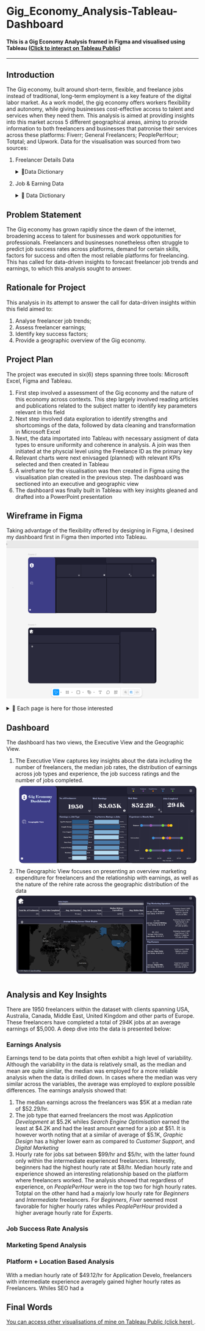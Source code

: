 # Gig_Economy_Analysis-Tableau-Dashboard
#### This is a Gig Economy Analysis framed in Figma and visualised using Tableau (<a href="https://public.tableau.com/app/profile/samuel.ofori2139/viz/GigEconomyDashboard/ExecutiveView?publish=yes" target="_blank">Click to interact on Tableau Public<a/>)
---
## Introduction
The Gig economy, built around short-term, flexible, and freelance jobs instead of traditional, long-term employment is a key feature of the digital labor market. As a work model, the gig economy offers workers flexibility and autonomy, while giving businesses cost-effective access to talent and services when they need them. This analysis is aimed at providing insights into this market across 5 different geographical areas, aiming to provide information to both freelancers and businesses that patronise their services across these platforms: Fiverr; General Freelancers; PeoplePerHour; Totptal; and Upwork. Data for the visualisation was sourced from two sources:
<ol>
  <li> Freelancer Details Data </li>
  <p>
        <details><summary>📂<emphasis>Data Dictionary</emphasis>  </summary>
        <ol>
          <li>Freelance_ID </li>
          <li>Job Category [Type of freelance work done]</li>
          <li>Platform [Online Platform for Freelancing]</li>
          <li>Experience Level [Experience level of Freelancer] </li>
          <li> Client Region</li>
          <li>Payment Method</li>
        </ol>
      </details>
  </p>
  <li> Job & Earning Data </li>
  <p>
    <details><summary> 📂 <emphasis> Data Dictionary</emphasis></summary>
      <ol>
          <li>Freelance_ID </li>
          <li>Job Completed [Number of Jobs Successfully Completed] </li>
          <li> Earnings ($) </li>
          <li> Hourly Rate ($) </li>
          <li> Job Success Rate </li>
          <li> Client Rating </li>
          <li> Job Duration_Days </li>
          <li> Rehire Rate </li>  
          <li> Marketing Spend [Amount spent on marketing ($)]</li>
        </ol>
    </details>
  </p>
</ol>

## Problem Statement

The Gig economy has grown rapidly since the dawn of the internet, broadening access to talent for businesses and work oppotunities for professionals. Freelancers and businesses nonetheless often struggle to predict job success rates across platforms, demand for certain skills, factors for success and often the most reliable platforms for freelancing. This has called for data-driven insights to forecast freelancer job trends and earnings, to which this analysis sought to answer. 

## Rationale for Project

This analysis in its attempt to answer the call for data-driven insights within this field aimed to: 
<ol>
  <li>Analyse freelancer job trends;</li>
  <li>Assess freelancer earnings;</li>
  <li>Identify key success factors;</li>
  <li>Provide a geographic overview of the Gig economy.</li>   
</ol>

## Project Plan 
The project was executed in six(6) steps spanning three tools: Microsoft Excel, Figma and Tableau. 
<ol>
  <li> First step involved a assessment of the Gig economy and the nature of this economy across contexts. This step largely involved reading articles and publications related to the subject matter to identify key parameters relevant in this field </li>
  <li>Next step involved data exploration to identify strengths and shortcomings of the data, followed by data cleaning and transformation in Microsoft Excel </li>
  <li>Next, the data importated into Tableau with necessary assigment of data types to ensure uniformity and coherence in analysis. A join was then initiated at the physcial level using the Freelance ID as the primary key </li>
  <li> Relevant charts were next enivsaged (planned) with relevant KPIs selected and then created in Tableau </li>
  <li> A wireframe for the visualisation was then created in Figma using the visualisation plan created in the previous step. The dashboard was sectioned into an executive and geographic view</li>
  <li> The dashboard was finally built in Tableau with key insights gleaned and drafted into a PowerPoint presentation </li>
</ol>

## Wireframe in Figma 
Taking advantage of the flexibility offered by designing in Figma, I desined my dashboard first in Figma then imported into Tableau. 
<img src="WireFrame - Gig Eco. Dashboard.png"> 
<details> <summary> 📂 Each page is here for those interested </summary>
  <img src="Sheet 1 Final.png">
  <img src="Sheet 2.png">
</details>

## Dashboard 
The dashboard has two views, the Executive View and the Geographic View.
<ol>
  <li> The Executive View captures key insights about the data including the number of freelancers, the median job rates, the distribution of earnings across job types and experience, the job success ratings and the number of jobs completed.
    <img src="Exec. View.png">
  </li>
  <li> The Geographic View focuses on presenting an overview marketing expenditure for freelancers and the relationship with earnings, as well as the nature of the rehire rate across the geographic distribution of the data
  <img src="Geographic View.png"
  </li>
</ol>

## Analysis and Key Insights
There are 1950 freelancers within the dataset with clients spanning USA, Australia, Canada, Middle East, United Kingdom and other parts of Europe. These freelancers have completed a total of 294K jobs at an average earnings of $5,000. A deep dive into the data is presented below: 
### Earnings Analysis 
Earnings tend to be data points that often exhibit a high level of variability. Although the variability in the data is relatively small, as the median and mean are quite similar, the median was employed for a more reliable analysis when the data is drilled down. In cases where the median was very similar across the variables, the average was employed to explore possible differences. The earnings analysis showed that: 
<ol>
  <li>
    The median earnings across the freelancers was $5K at a median rate of $52.29/hr.
  </li>
  <li> 
    The job type that earned freelancers the most was <i> Application Development </i> at $5.2K whiles <i> Search Engine Optimisation </i> earned the least at $4.2K and had the least amount earned for a job at $51. It is however worth noting that at a similar of average of $5.1K, <i>Graphic Design</i> has a higher lower earn as compared to <i>Customer Support</i>,  and <i>Digital Marketing</i>
  </li>
  <li>
   Hourly rate for jobs sat between $99/hr and $5/hr, with the latter found only within the intermediate experienced freelancers. Interestly, beginners had the highest hourly rate at $8/hr. Median hourly rate and experience showed an interesting relationship based on the platform where freelancers worked. The analysis showed that regardless of experience, on <i>PeoplePerHour</i> were in the top two for high hourly rates. Totptal on the other hand had a majorly low hourly rate for <i>Beginners</i> and <i>Intermediate</i> freelancers. For <i>Beginners</i>, <i>Fiver</i> seemed most favorable for higher hourly rates whiles <i>PeoplePerHour</i> provided a higher average hourly rate for <i>Experts</i>.
  </li>
</ol>

### Job Success Rate Analysis 

### Marketing Spend Analysis

### Platform + Location Based Analysis 
With a median hourly rate of $49.12/hr for Application Develo, freelancers with intermediate experience averagely gained higher hourly rates as Freelancers. Whiles SEO had a

## Final Words

<a href="https://public.tableau.com/app/profile/samuel.ofori2139/vizzes" target="_blank"> You can access other visualisations of mine on Tableau Public (click here) </a>. 
